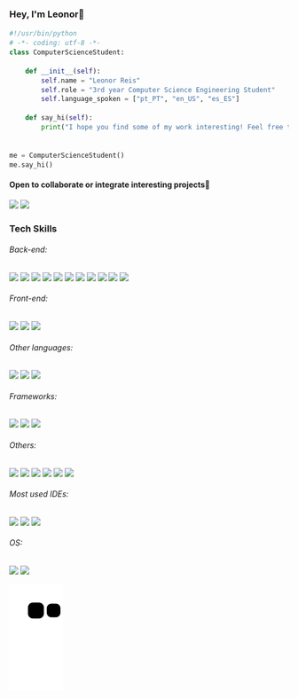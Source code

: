 ### Hey, I'm Leonor👋

```python
#!/usr/bin/python
# -*- coding: utf-8 -*-
class ComputerScienceStudent:

    def __init__(self):
        self.name = "Leonor Reis"
        self.role = "3rd year Computer Science Engineering Student"
        self.language_spoken = ["pt_PT", "en_US", "es_ES"]

    def say_hi(self):
        print("I hope you find some of my work interesting! Feel free to leave some feedback or suggestion.")


me = ComputerScienceStudent()
me.say_hi()
```

#### Open to collaborate or integrate interesting projects🚀
<div> 
  <a href = "mailto:leonorcolaco19@gmail.com"><img src="https://img.shields.io/badge/-Gmail-%23333?style=for-the-badge&logo=gmail&logoColor=white" target="_blank"></a>
  <a href="https://www.linkedin.com/in/leonor-reiss/" target="_blank"><img src="https://img.shields.io/badge/-LinkedIn-%230077B5?style=for-the-badge&logo=linkedin&logoColor=white" target="_blank"></a> 
  
</div>

### Tech Skills
###### Back-end:
[](https://img.shields.io/badge/ASM-MIPS-333333) [](https://img.shields.io/badge/-C-333333?style=flat&logo=C%2B%2B&logoColor=5459E2) ![](https://img.shields.io/badge/-C++-333333?style=flat&logo=C%2B%2B&logoColor=895BE6) ![](https://img.shields.io/badge/-C%23-333333?style=flat&logo=c-sharp&logoColor=239120) ![](https://img.shields.io/badge/Java-333333?style=flat&logo=java&logoColor=FFFFFF) ![](https://img.shields.io/badge/M-MatLab-333333) ![](https://img.shields.io/badge/Python-333333?style=flat&logo=python&logoColor=4F74DA) ![](https://img.shields.io/badge/Go-333333?style=flat&logo=go&logoColor=00ADD8) ![](https://img.shields.io/badge/PostgresSQL-333333?style=flat&logo=postgresql&logoColor=white) ![](https://img.shields.io/badge/Visual_Basic-333333?style=flat&logo=VisualStudio&logoColor=8332E1) ![](https://img.shields.io/badge/ASM-LLVM-333333) ![](https://img.shields.io/badge/L-Lex-333333) ![](https://img.shields.io/badge/Y-Yacc-333333) 

###### Front-end:
 ![](https://img.shields.io/badge/CSS-333333?style=flat&logo=css3&logoColor=1FC4D7) ![](https://img.shields.io/badge/HTML-333333?style=flat&logo=html5&logoColor=E67925) ![](https://img.shields.io/badge/Javascript-333333?style=flat&logo=javascript&logoColor=EED221)
 
###### Other languages:
![](https://img.shields.io/badge/R-333333?style=flat&logo=r&logoColor=217AEE) ![](https://img.shields.io/badge/Shell_Script-333333?style=flat&logo=gnu-bash&logoColor=white) ![](https://img.shields.io/badge/Markdown-333333?style=flat&logo=markdown&logoColor=white)

###### Frameworks:
![](https://img.shields.io/badge/Django-333333?style=flat&logo=django&logoColor=009900) ![](https://img.shields.io/badge/Flask-333333?style=flat&logo=flask&logoColor=white) ![](https://img.shields.io/badge/OpengGL-333333?style=flat&logo=opengl&logoColor=4568BA) 

###### Others:
![](https://img.shields.io/badge/Docker-333333?style=flat&logo=docker&logoColor=39AAE2) ![](https://img.shields.io/badge/Git-333333?style=flat&logo=git&logoColor=E28239) ![](https://img.shields.io/badge/GitHub-333333?style=flat&logo=github&logoColor=white) ![](https://img.shields.io/badge/GitKraken-333333?style=flat&logo=gitkraken&logoColor=6EB233) ![](https://img.shields.io/badge/GitLab-333333?style=flat&logo=gitlab&logoColor=white) ![](https://img.shields.io/badge/Postman-333333?style=flat&logo=postman&logoColor=EF9928) 

###### Most used IDEs:
 ![](https://img.shields.io/badge/Visual_Studio_Code-0078D4?style=flat&logo=visual%20studio%20code&logoColor=white) ![](https://img.shields.io/badge/Visual_Studio-5C2D91?style=flat&logo=visual%20studio&logoColor=white) ![](https://img.shields.io/badge/IntelliJIDEA-000000.svg?style=flat&logo=intellij-idea&logoColor=white)
###### OS: 
 ![](https://img.shields.io/badge/Windows-0078D6?style=flat&logo=windows&logoColor=white) ![](https://img.shields.io/badge/Linux_(Virtual_Machine)-FCC624?style=flat&logo=linux&logoColor=black)
 
 ![snake gif](https://github.com/leonorreis11/leonorreis11/blob/output/github-contribution-grid-snake.svg)
	 



